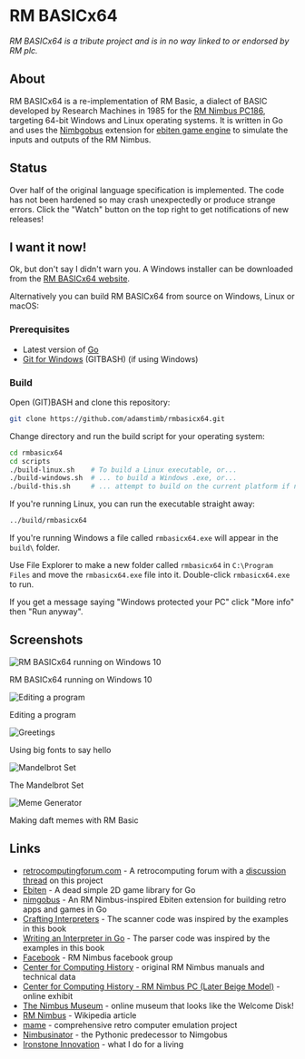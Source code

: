 # RM BASICx64

_RM BASICx64 is a tribute project and is in no way linked to or endorsed by RM plc._

## About

RM BASICx64 is a re-implementation of RM Basic, a dialect of BASIC developed by Research Machines in 1985 for the [RM Nimbus PC186](https://en.wikipedia.org/wiki/RM_Nimbus), targeting 64-bit Windows and Linux operating systems.  It is written in Go and uses the [Nimbgobus](https://github.com/adamstimb/nimgobus) extension for [ebiten game engine](https://ebiten.org) to simulate the inputs and outputs of the RM Nimbus.

## Status

Over half of the original language specification is implemented.  The code has not been hardened so may crash unexpectedly or produce strange errors.  Click the "Watch" button on the top right to get notifications of new releases!

## I want it now!

Ok, but don't say I didn't warn you.  A Windows installer can be downloaded from the [RM BASICx64 website](https://adamstimb.github.io/rmbasicx64site/).  

Alternatively you can build RM BASICx64 from source on Windows, Linux or macOS:

### Prerequisites

- Latest version of [Go](https://golang.org/doc/install)
- [Git for Windows](https://gitforwindows.org/) (GITBASH) (if using Windows)

### Build

Open (GIT)BASH and clone this repository:

```bash
git clone https://github.com/adamstimb/rmbasicx64.git
```

Change directory and run the build script for your operating system:

```bash
cd rmbasicx64
cd scripts
./build-linux.sh    # To build a Linux executable, or...
./build-windows.sh  # ... to build a Windows .exe, or...
./build-this.sh     # ... attempt to build on the current platform if neither Winoows nor Linux
```

If you're running Linux, you can run the executable straight away:

```bash
../build/rmbasicx64
```

If you're running Windows a file called `rmbasicx64.exe` will appear in the `build\` folder.

Use File Explorer to make a new folder called `rmbasicx64` in `C:\Program Files` and move the `rmbasicx64.exe` file into it.  Double-click `rmbasicx64.exe` to run.

If you get a message saying "Windows protected your PC" click "More info" then "Run anyway".

## Screenshots

![RM BASICx64 running on Windows 10](https://github.com/adamstimb/rmbasicx64/blob/main/docs/screenshots/interpreter-loaded.png)

RM BASICx64 running on Windows 10

![Editing a program](https://github.com/adamstimb/rmbasicx64/blob/main/docs/screenshots/editing-a-program.png)

Editing a program

![Greetings](https://github.com/adamstimb/rmbasicx64/blob/main/docs/screenshots/greetings.png)

Using big fonts to say hello

![Mandelbrot Set](https://github.com/adamstimb/rmbasicx64/blob/main/docs/screenshots/mandelbrot-set.png)

The Mandelbrot Set

![Meme Generator](https://github.com/adamstimb/rmbasicx64/blob/main/docs/screenshots/meme-screenshot.png)

Making daft memes with RM Basic

## Links

- [retrocomputingforum.com](https://retrocomputingforum.com/) - A retrocomputing forum with a [discussion thread](https://retrocomputingforum.com/t/rm-nimbus-basic-revival-64-bits/) on this project
- [Ebiten](https://ebiten.org/) - A dead simple 2D game library for Go
- [nimgobus](https://github.com/adamstimb/nimgobus) - An RM Nimbus-inspired Ebiten extension for building retro apps and games in Go
- [Crafting Interpreters](https://craftinginterpreters.com/) - The scanner code was inspired by the examples in this book
- [Writing an Interpreter in Go](https://interpreterbook.com/) - The parser code was inspired by the examples in this book
- [Facebook](https://www.facebook.com/RMNimbus/) - RM Nimbus facebook group
- [Center for Computing History](http://www.computinghistory.org.uk/) - original RM Nimbus manuals and technical data
- [Center for Computing History - RM Nimbus PC (Later Beige Model)](http://www.computinghistory.org.uk/det/41537/RM-Nimbus-PC-(Later-Beige-Model)/) - online exhibit
- [The Nimbus Museum](https://thenimbus.co.uk/) - online museum that looks like the Welcome Disk!
- [RM Nimbus](https://en.wikipedia.org/wiki/RM_Nimbus) - Wikipedia article
- [mame](https://www.mamedev.org/) - comprehensive retro computer emulation project
- [Nimbusinator](https://github.com/adamstimb/nimbusinator) - the Pythonic predecessor to Nimgobus
- [Ironstone Innovation](https://ironstoneinnovation.eu) - what I do for a living